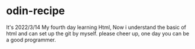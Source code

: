 # odin-recipe
It's 2022/3/14
My fourth day learning Html, Now i understand
the basic of html and can set up the git by myself.
please cheer up, one day you can be a good programmer.